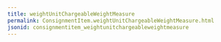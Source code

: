 ```yaml
---
title: weightUnitChargeableWeightMeasure
permalink: ConsignmentItem.weightUnitChargeableWeightMeasure.html
jsonid: consignmentitem_weightunitchargeableweightmeasure
---
```


